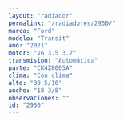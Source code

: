```yaml
---
layout: "radiador"
permalink: "/radiadores/2950/"
marca: "Ford"
modelo: "Transit"
ano: "2021"
motor: "V6 3.5 3.7"
transmision: "Automática"
parte: "CK4Z8005A"
clima: "Con clima"
alto: "30 5/16"
ancho: "18 3/8"
observaciones: ""
id: "2950"
---
```


